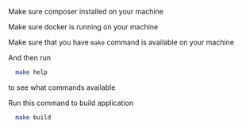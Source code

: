Make sure composer installed on your machine

Make sure docker is running on your machine

Make sure that you have `make` command is available on your machine

And then run 

```bash 
  make help
```

to see what commands available

Run this command to build application

```bash
  make build
```
